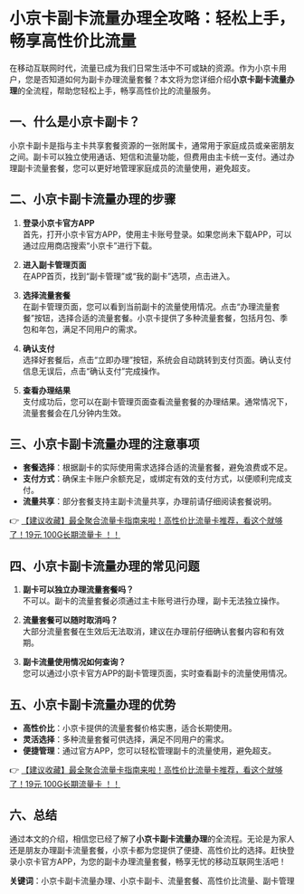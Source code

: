 # 小京卡副卡流量办理全攻略：轻松上手，畅享高性价比流量

在移动互联网时代，流量已成为我们日常生活中不可或缺的资源。作为小京卡用户，您是否知道如何为副卡办理流量套餐？本文将为您详细介绍**小京卡副卡流量办理**的全流程，帮助您轻松上手，畅享高性价比的流量服务。

## 一、什么是小京卡副卡？

小京卡副卡是指与主卡共享套餐资源的一张附属卡，通常用于家庭成员或亲密朋友之间。副卡可以独立使用通话、短信和流量功能，但费用由主卡统一支付。通过办理副卡流量套餐，您可以更好地管理家庭成员的流量使用，避免超支。

## 二、小京卡副卡流量办理的步骤

1. **登录小京卡官方APP**  
   首先，打开小京卡官方APP，使用主卡账号登录。如果您尚未下载APP，可以通过应用商店搜索“小京卡”进行下载。

2. **进入副卡管理页面**  
   在APP首页，找到“副卡管理”或“我的副卡”选项，点击进入。

3. **选择流量套餐**  
   在副卡管理页面，您可以看到当前副卡的流量使用情况。点击“办理流量套餐”按钮，选择合适的流量套餐。小京卡提供了多种流量套餐，包括月包、季包和年包，满足不同用户的需求。

4. **确认支付**  
   选择好套餐后，点击“立即办理”按钮，系统会自动跳转到支付页面。确认支付信息无误后，点击“确认支付”完成操作。

5. **查看办理结果**  
   支付成功后，您可以在副卡管理页面查看流量套餐的办理结果。通常情况下，流量套餐会在几分钟内生效。

## 三、小京卡副卡流量办理的注意事项

- **套餐选择**：根据副卡的实际使用需求选择合适的流量套餐，避免浪费或不足。
- **支付方式**：确保主卡账户余额充足，或绑定有效的支付方式，以便顺利完成支付。
- **流量共享**：部分套餐支持主副卡流量共享，办理前请仔细阅读套餐说明。

👉 [【建议收藏】最全聚合流量卡指南来啦！高性价比流量卡推荐，看这个就够了！19元 100G长期流量卡 ！！](https://bit.ly/Liuliangka)

## 四、小京卡副卡流量办理的常见问题

1. **副卡可以独立办理流量套餐吗？**  
   不可以。副卡的流量套餐必须通过主卡账号进行办理，副卡无法独立操作。

2. **流量套餐可以随时取消吗？**  
   大部分流量套餐在生效后无法取消，建议在办理前仔细确认套餐内容和有效期。

3. **副卡流量使用情况如何查询？**  
   您可以通过小京卡官方APP的副卡管理页面，实时查看副卡的流量使用情况。

## 五、小京卡副卡流量办理的优势

- **高性价比**：小京卡提供的流量套餐价格实惠，适合长期使用。
- **灵活选择**：多种流量套餐可供选择，满足不同用户的需求。
- **便捷管理**：通过官方APP，您可以轻松管理副卡的流量使用，避免超支。

👉 [【建议收藏】最全聚合流量卡指南来啦！高性价比流量卡推荐，看这个就够了！19元 100G长期流量卡 ！！](https://bit.ly/Liuliangka)

## 六、总结

通过本文的介绍，相信您已经了解了**小京卡副卡流量办理**的全流程。无论是为家人还是朋友办理副卡流量套餐，小京卡都为您提供了便捷、高性价比的选择。赶快登录小京卡官方APP，为您的副卡办理流量套餐，畅享无忧的移动互联网生活吧！

**关键词**：小京卡副卡流量办理、小京卡副卡、流量套餐、高性价比流量、副卡管理